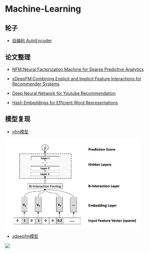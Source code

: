 # Machine-Learning

## 轮子
+ [自编码 AutoEncoder](https://github.com/batch-norm/Machine-Learning/tree/master/AutoEncoder)

## 论文整理
+ [NFM:Neural Factorization Machine for Sparse Predictive Analytics](https://github.com/batch-norm/Machine-Learning/tree/master/NFM/paper)

+ [xDeepFM:Combining Explicit and Implicit Feature Interactions for Recommender Systems](https://github.com/batch-norm/xDeepFM)

+ [Deep Neural Network for Youtube Recommendation](https://github.com/batch-norm/Machine-Learning/tree/master/youtube)

+ [Hash Embeddings for Efficient Word Representations](https://github.com/batch-norm/Machine-Learning/tree/master/hashEmbedding)

## 模型复现

+ [nfm模型](https://github.com/batch-norm/Machine-Learning/tree/master/NFM)

<img src='NFM/img/2.png' width=450>

+ [xdeepfm模型](https://github.com/batch-norm/xDeepFM/tree/master/paper)

<img src='https://github.com/batch-norm/xDeepFM/blob/master/paper/3.png' width=450>






